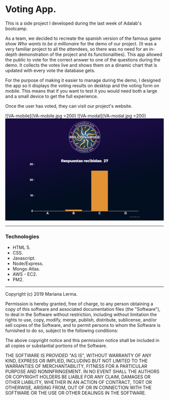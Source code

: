 
# Voting App.

This is a side project I developed during the last week of Adalab's bootcamp. 

As a team, we decided to recreate the spanish version of the famous game show *Who wants to be a millionaire* for the demo of our project. (It was a very familiar project to all the attendees, so there was no need for an in-depth demonstration of the project and its functionalities).
This app allowed the public to vote for the correct answer to one of the questions during the demo. It collects the votes live and shows them on a dinamic chart that is updated with every vote the database gets.

For the purpose of making it easier to manage during the demo, I designed the app so it displays the voting results on desktop and the voting form on mobile. This means that if you want to test it you would need both a large and a small device to get the full experience.

Once the user has voted, they can visit our project's website.

![VA-mobile](VA-mobile.jpg =200)
![VA-modal](VA-modal.jpg =200)
![VA-desktop](VA-desktop.png)

----

### Technologies

* HTML 5.
* CSS.
* Javascript.
* Node/Express.
* Mongo Atlas.
* AWS - EC2.
* PM2.

----

Copyright (c) 2019 Mariana Lerma.

Permission is hereby granted, free of charge, to any person obtaining a copy
of this software and associated documentation files (the "Software"), to deal
in the Software without restriction, including without limitation the rights
to use, copy, modify, merge, publish, distribute, sublicense, and/or sell
copies of the Software, and to permit persons to whom the Software is
furnished to do so, subject to the following conditions:

The above copyright notice and this permission notice shall be included in all
copies or substantial portions of the Software.

THE SOFTWARE IS PROVIDED "AS IS", WITHOUT WARRANTY OF ANY KIND, EXPRESS OR
IMPLIED, INCLUDING BUT NOT LIMITED TO THE WARRANTIES OF MERCHANTABILITY,
FITNESS FOR A PARTICULAR PURPOSE AND NONINFRINGEMENT. IN NO EVENT SHALL THE
AUTHORS OR COPYRIGHT HOLDERS BE LIABLE FOR ANY CLAIM, DAMAGES OR OTHER
LIABILITY, WHETHER IN AN ACTION OF CONTRACT, TORT OR OTHERWISE, ARISING FROM,
OUT OF OR IN CONNECTION WITH THE SOFTWARE OR THE USE OR OTHER DEALINGS IN THE
SOFTWARE.
